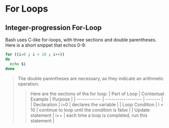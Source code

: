 # For Loops

## Integer-progression For-Loop
Bash uses C-like for-loops, with three sections and double parentheses. <br />
Here is a short snippet that echos 0-9:
```bash
for ((i=0 ; i < 10 ; i++))
do
  echo $i
done
```
> The double parentheses are necessary, as they indicate an arithmetic operation. <br />
>> Here are the sections of the for loop:
>> | Part of Loop | Contextual Example | Purpose |
>> | ------------ | ------------------ | ------- | 
>> | Declaration | i=0 | declares the variable |
>> | Loop Condition | i < 10 | continue to loop until the condition is false |
>> | Update statement | i++ | each time a loop is completed, run this statement |
